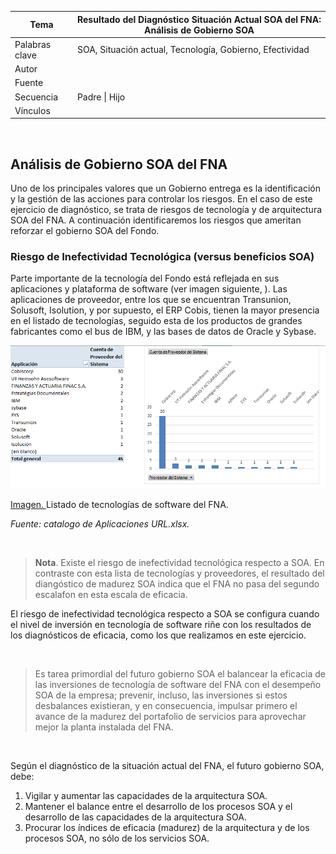 |Tema|Resultado del Diagnóstico Situación Actual SOA del FNA: **Análisis de Gobierno SOA**
|----|-------------------------------------------------|
|Palabras clave|SOA, Situación actual, Tecnología, Gobierno, Efectividad|
|Autor||
|Fuente||
|Secuencia|Padre \| Hijo|
|Vínculos||

<br>

## Análisis de Gobierno SOA del FNA
Uno de los principales valores que un Gobierno entrega es la identificación y la gestión de las acciones para controlar los riesgos. En el caso de este ejercicio de diagnóstico, se trata de riesgos de tecnología y de arquitectura SOA del FNA. A continuación identificaremos los riesgos que ameritan reforzar el gobierno SOA del Fondo.

### Riesgo de Inefectividad Tecnológica (versus beneficios SOA)
Parte importante de la tecnología del Fondo está reflejada en sus aplicaciones y plataforma de software (ver imagen siguiente, ). Las aplicaciones de proveedor, entre los que se encuentran Transunion, Solusoft, Isolution, y por supuesto, el ERP Cobis, tienen la mayor presencia en el listado de tecnologías, seguido esta de los productos de grandes fabricantes como el bus de IBM, y las bases de datos de Oracle y Sybase.

![](images/catalogoaplicaciones.png)

[Imagen. ]() Listado de tecnologías de software del FNA.

_Fuente: catalogo de Aplicaciones URL.xlsx._

<br>

>**Nota**. Existe el riesgo de inefectividad tecnológica respecto a SOA. En contraste con esta lista de tecnologías y proveedores, el resultado del diangóstico de madurez SOA indica que el FNA no pasa del segundo escalafon en esta escala de eficacia. 

El riesgo de inefectividad tecnológica respecto a SOA se configura cuando el nivel de inversión en tecnología de software riñe con los resultados de los diagnósticos de eficacia, como los que realizamos en este ejercicio. 

<br>

>Es tarea primordial del futuro gobierno SOA el balancear la eficacia de las inversiones de tecnología de software del FNA con el desempeño SOA de la empresa;  prevenir, incluso, las inversiones si estos desbalances existieran, y en consecuencia, impulsar primero el avance de la madurez del portafolio de servicios para aprovechar mejor la planta instalada del FNA.

<br>

Según el diagnóstico de la situación actual del FNA, el futuro gobierno SOA, debe: 
1. Vigilar y aumentar las capacidades de la arquitectura SOA.
1. Mantener el balance entre el desarrollo de los procesos SOA y el desarrollo de las capacidades de la arquitectura SOA.
1. Procurar los índices de eficacia (madurez) de la arquitectura y de los procesos SOA, no sólo de los servicios SOA.

